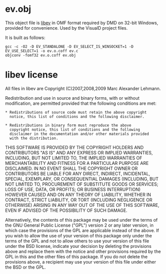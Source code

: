 ev.obj
============
This object file is [libev](http://software.schmorp.de/pkg/libev.html) in
OMF format required by DMD on 32-bit Windows, provided for convenience.
Used by the VisualD project files.

It is built as follows:

    gcc -c -O2 -D EV_STANDALONE -D EV_SELECT_IS_WINSOCKET=1 -D EV_USE_SELECT=1 -o ev.o.coff ev.c
    objconv -fomf32 ev.o.coff ev.obj


libev license
============
All files in libev are Copyright (C)2007,2008,2009 Marc Alexander Lehmann.

Redistribution and use in source and binary forms, with or without
modification, are permitted provided that the following conditions are
met:

    * Redistributions of source code must retain the above copyright
      notice, this list of conditions and the following disclaimer.

    * Redistributions in binary form must reproduce the above
      copyright notice, this list of conditions and the following
      disclaimer in the documentation and/or other materials provided
      with the distribution.

THIS SOFTWARE IS PROVIDED BY THE COPYRIGHT HOLDERS AND CONTRIBUTORS
"AS IS" AND ANY EXPRESS OR IMPLIED WARRANTIES, INCLUDING, BUT NOT
LIMITED TO, THE IMPLIED WARRANTIES OF MERCHANTABILITY AND FITNESS FOR
A PARTICULAR PURPOSE ARE DISCLAIMED. IN NO EVENT SHALL THE COPYRIGHT
OWNER OR CONTRIBUTORS BE LIABLE FOR ANY DIRECT, INDIRECT, INCIDENTAL,
SPECIAL, EXEMPLARY, OR CONSEQUENTIAL DAMAGES (INCLUDING, BUT NOT
LIMITED TO, PROCUREMENT OF SUBSTITUTE GOODS OR SERVICES; LOSS OF USE,
DATA, OR PROFITS; OR BUSINESS INTERRUPTION) HOWEVER CAUSED AND ON ANY
THEORY OF LIABILITY, WHETHER IN CONTRACT, STRICT LIABILITY, OR TORT
(INCLUDING NEGLIGENCE OR OTHERWISE) ARISING IN ANY WAY OUT OF THE USE
OF THIS SOFTWARE, EVEN IF ADVISED OF THE POSSIBILITY OF SUCH DAMAGE.

Alternatively, the contents of this package may be used under the terms
of the GNU General Public License ("GPL") version 2 or any later version,
in which case the provisions of the GPL are applicable instead of the
above. If you wish to allow the use of your version of this package only
under the terms of the GPL and not to allow others to use your version of
this file under the BSD license, indicate your decision by deleting the
provisions above and replace them with the notice and other provisions
required by the GPL in this and the other files of this package. If you do
not delete the provisions above, a recipient may use your version of this
file under either the BSD or the GPL.
